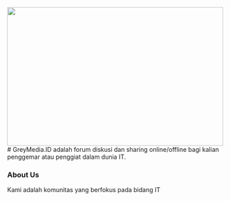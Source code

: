 <img src="https://raw.githubusercontent.com/abhisheknaiidu/abhisheknaiidu/master/code.gif" width="500" height="320"/>
# GreyMedia.ID
adalah forum diskusi dan sharing online/offline bagi kalian penggemar atau penggiat dalam dunia IT.

### About Us
Kami adalah komunitas yang berfokus pada bidang IT
<!--
**GreyMediaID/GreyMediaID** is a ✨ _special_ ✨ repository because its `README.md` (this file) appears on your GitHub profile.

Here are some ideas to get you started:

- 🔭 I’m currently working on ...
- 🌱 I’m currently learning ...
- 👯 I’m looking to collaborate on ...
- 🤔 I’m looking for help with ...
- 💬 Ask me about ...
- 📫 How to reach me: ...
- 😄 Pronouns: ...
- ⚡ Fun fact: ...
-->
